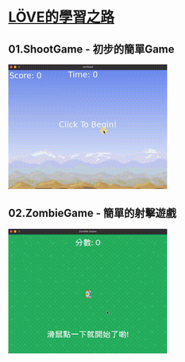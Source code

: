 # [LÖVE的學習之路](https://love2d.org/)

## 01.ShootGame - 初步的簡單Game
![](./01.ShootGame/Game.gif)

## 02.ZombieGame - 簡單的射擊遊戲
![](./02.ZombieGame/Game.gif)